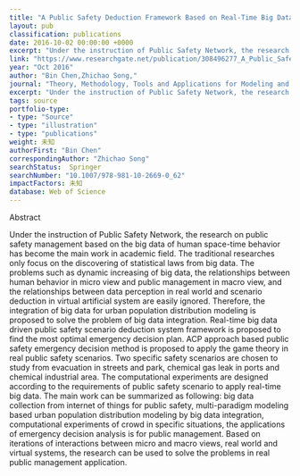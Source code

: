 ```yaml
---
title: "A Public Safety Deduction Framework Based on Real-Time Big Data"
layout: pub
classification: publications
date: 2016-10-02 00:00:00 +0000
excerpt: "Under the instruction of Public Safety Network, the research on public safety management based on the big data of human space-time behavior has become the main work in academic field. The traditional researches only focus on the discovering of statistical laws from big data. The problems such as dynamic increasing of big data, the relationships bet..."
link: "https://www.researchgate.net/publication/308496277_A_Public_Safety_Deduction_Framework_Based_on_Real-Time_Big_Data"
year: "Oct 2016"
author: "Bin Chen,Zhichao Song,"
journal: "Theory, Methodology, Tools and Applications for Modeling and Simulation of Complex Systems"
excerpt: "Under the instruction of Public Safety Network, the research on public safety management based on the big data of human space-time behavior has become the main work in academic field. The traditional researches only focus on the discovering of statistical laws from big data. The problems such as dynamic increasing of big data, the relationships bet..."
tags: source
portfolio-type: 
- type: "Source"
- type: "illustration"
- type: "publications"
weight: 未知
authorFirst: "Bin Chen"
correspondingAuthor: "Zhichao Song"
searchStatus:  Springer
searchNumber: "10.1007/978-981-10-2669-0_62"
impactFactors: 未知
database: Web of Science
---
```

Abstract

Under the instruction of Public Safety Network, the research on public safety management based on the big data of human space-time behavior has become the main work in academic field. The traditional researches only focus on the discovering of statistical laws from big data. The problems such as dynamic increasing of big data, the relationships between human behavior in micro view and public management in macro view, and the relationships between data perception in real world and scenario deduction in virtual artificial system are easily ignored. Therefore, the integration of big data for urban population distribution modeling is proposed to solve the problem of big data integration. Real-time big data driven public safety scenario deduction system framework is proposed to find the most optimal emergency decision plan. ACP approach based public safety emergency decision method is proposed to apply the game theory in real public safety scenarios. Two specific safety scenarios are chosen to study from evacuation in streets and park, chemical gas leak in ports and chemical industrial area. The computational experiments are designed according to the requirements of public safety scenario to apply real-time big data. The main work can be summarized as following: big data collection from internet of things for public safety, multi-paradigm modeling based urban population distribution modeling by big data integration, computational experiments of crowd in specific situations, the applications of emergency decision analysis is for public management. Based on iterations of interactions between micro and macro views, real world and virtual systems, the research can be used to solve the problems in real public management application.